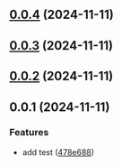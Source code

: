## [0.0.4](https://github.com/PengBoUESTC/prefix-log/compare/v0.0.3...v0.0.4) (2024-11-11)



## [0.0.3](https://github.com/PengBoUESTC/prefix-log/compare/v0.0.2...v0.0.3) (2024-11-11)



## [0.0.2](https://github.com/PengBoUESTC/prefix-log/compare/v0.0.1...v0.0.2) (2024-11-11)



## 0.0.1 (2024-11-11)


### Features

* add test ([478e688](https://github.com/PengBoUESTC/prefix-log/commit/478e688d88e3b4ec004a03b1ec8254cdfe100b46))



